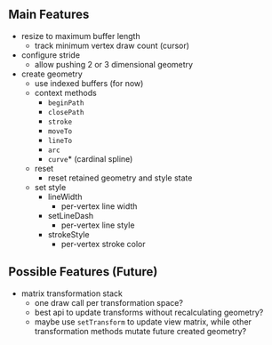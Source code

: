 ## Main Features

- resize to maximum buffer length
    - track minimum vertex draw count (cursor)
- configure stride
    - allow pushing 2 or 3 dimensional geometry
- create geometry
    - use indexed buffers (for now)
    - context methods
        - `beginPath`
        - `closePath`
        - `stroke`
        - `moveTo`
        - `lineTo`
        - `arc`
        - `curve`* (cardinal spline)
    - reset
        - reset retained geometry and style state
    - set style
        - lineWidth
            - per-vertex line width
        - setLineDash
            - per-vertex line style
        - strokeStyle
            - per-vertex stroke color


## Possible Features (Future)

- matrix transformation stack
    - one draw call per transformation space?
    - best api to update transforms without recalculating geometry?
    - maybe use `setTransform` to update view matrix, while other transformation methods mutate future created geometry?
